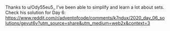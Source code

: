 Thanks to u/Ody55eu5_ I've been able to simplify and learn a lot about sets.
Check his solution for Day 6:
https://www.reddit.com/r/adventofcode/comments/k7ndux/2020_day_06_solutions/gevut6v?utm_source=share&utm_medium=web2x&context=3